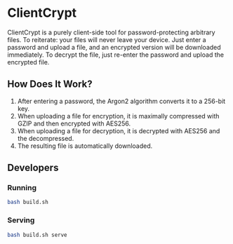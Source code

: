 # ClientCrypt
ClientCrypt is a purely client-side tool for password-protecting
arbitrary files. To reiterate: your files will never leave your device.
Just enter a password and upload a file, and an encrypted version will
be downloaded immediately. To decrypt the file, just re-enter the
password and upload the encrypted file.

## How Does It Work?
1. After entering a password, the Argon2 algorithm converts it to a 256-bit key.
2. When uploading a file for encryption, it is maximally compressed with GZIP and then encrypted with AES256.
3. When uploading a file for decryption, it is decrypted with AES256 and the decompressed.
4. The resulting file is automatically downloaded.

## Developers
### Running
```bash
bash build.sh
```
### Serving
```bash
bash build.sh serve
```
